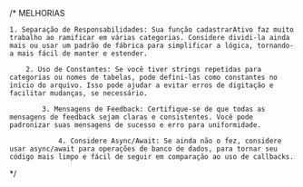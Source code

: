 /*  MELHORIAS

    1. Separação de Responsabilidades: Sua função cadastrarAtivo faz muito trabalho ao ramificar em várias categorias. Considere dividi-la ainda mais ou usar um padrão de fábrica para simplificar a lógica, tornando-a mais fácil de manter e estender.

        2. Uso de Constantes: Se você tiver strings repetidas para categorias ou nomes de tabelas, pode defini-las como constantes no início do arquivo. Isso pode ajudar a evitar erros de digitação e facilitar mudanças, se necessário.

            3. Mensagens de Feedback: Certifique-se de que todas as mensagens de feedback sejam claras e consistentes. Você pode padronizar suas mensagens de sucesso e erro para uniformidade.

                4. Considere Async/Await: Se ainda não o fez, considere usar async/await para operações de banco de dados, para tornar seu código mais limpo e fácil de seguir em comparação ao uso de callbacks.

*/